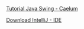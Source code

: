 [Tutorial Java Swing - Caelum](http://www.caelum.com.br/apostila-java-testes-xml-design-patterns/interfaces-graficas-com-swing/)

[Download IntelliJ - IDE](https://www.jetbrains.com/idea/download/#section=windows)